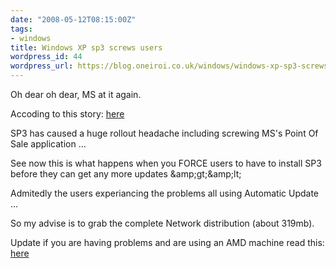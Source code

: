 ```yaml
---
date: "2008-05-12T08:15:00Z"
tags:
- windows
title: Windows XP sp3 screws users
wordpress_id: 44
wordpress_url: https://blog.oneiroi.co.uk/windows/windows-xp-sp3-screws-users
---
```

<p>Oh dear oh dear, MS at it again.</p>
<p>Accoding to this story: <a href="https://www.theregister.co.uk/2008/05/09/windows_xp_sp3_reboots_crashes/">here</a></p>
<p>SP3 has caused a huge rollout headache including screwing MS's Point Of Sale application ...</p>
<p>See now this is what happens when you FORCE users to have to install SP3 before they can get any more updates &amp;amp;gt;&amp;amp;lt;</p>
<p>Admitedly the users experiancing the problems all using Automatic Update ...</p>
<p>So my advise is to grab the complete Network distribution (about 319mb).</p>
<p>Update if you are having problems and are using an AMD machine read this: <a href="https://msinfluentials.com/blogs/jesper/archive/2008/05/08/does-your-amd-based-computer-boot-after-installing-xp-sp3.aspx">here</a></p>
